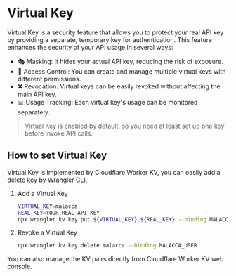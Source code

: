 # Virtual Key

Virtual Key is a security feature that allows you to protect your real API key by providing a separate, temporary key for authentication. This feature enhances the security of your API usage in several ways:

- 🎭 Masking: It hides your actual API key, reducing the risk of exposure.
- 🔐 Access Control: You can create and manage multiple virtual keys with different permissions.
- ❌ Revocation: Virtual keys can be easily revoked without affecting the main API key.
- 📊 Usage Tracking: Each virtual key's usage can be monitored separately.

> Virtual Key is enabled by default, so you need at least set up one key before invoke API calls.

## How to set Virtual Key

Virtual Key is implemented by Cloudflare Worker KV, you can easily add a delete key by Wrangler CLI.

1. Add a Virtual Key
   
   ```bash
   VIRTUAL_KEY=malacca
   REAL_KEY=YOUR_REAL_API_KEY
   npx wrangler kv key put ${VIRTUAL_KEY} ${REAL_KEY} --binding MALACCA_USER
   ```

2. Revoke a Virtual Key

    ```bash
    npx wrangler kv key delete malacca --binding MALACCA_USER
    ```

You can also manage the KV pairs directly from Cloudflare Worker KV web console.
